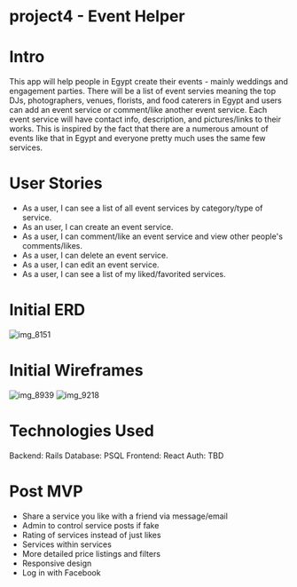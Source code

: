 # project4 - Event Helper

# Intro
This app will help people in Egypt create their events - mainly weddings and engagement parties. There will be a list of event servies meaning the top DJs, photographers, venues, florists, and food caterers in Egypt and users can add an event service or comment/like another event service. Each event service will have contact info, description, and pictures/links to their works. This is inspired by the fact that there are a numerous amount of events like that in Egypt and everyone pretty much uses the same few services.

# User Stories
- As a user, I can see a list of all event services by category/type of service.
- As an user, I can create an event service.
- As a user, I can comment/like an event service and view other people's comments/likes.
- As a user, I can delete an event service.
- As a user, I can edit an event service.
- As a user, I can see a list of my liked/favorited services.

# Initial ERD
![img_8151](https://media.git.generalassemb.ly/user/14908/files/d663c23e-b02a-11e8-8ace-a693aa95ec07)

# Initial Wireframes
![img_8939](https://media.git.generalassemb.ly/user/14908/files/ddef5626-b02a-11e8-9bfb-4c91b8dae440)
![img_9218](https://media.git.generalassemb.ly/user/14908/files/deca52d0-b02a-11e8-968b-047756769240)

# Technologies Used
Backend: Rails
Database: PSQL
Frontend: React
Auth: TBD

# Post MVP
- Share a service you like with a friend via message/email
- Admin to control service posts if fake
- Rating of services instead of just likes
- Services within services
- More detailed price listings and filters
- Responsive design 
- Log in with Facebook
